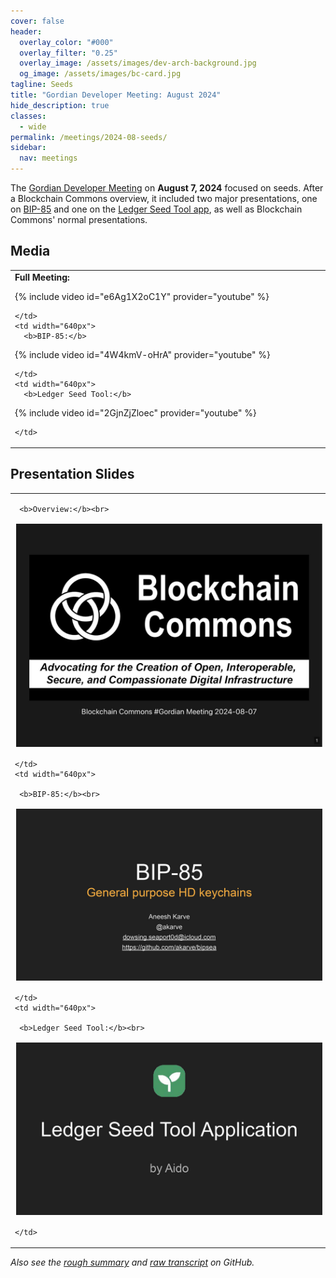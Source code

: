 ```yaml
---
cover: false
header:
  overlay_color: "#000"
  overlay_filter: "0.25"
  overlay_image: /assets/images/dev-arch-background.jpg
  og_image: /assets/images/bc-card.jpg
tagline: Seeds
title: "Gordian Developer Meeting: August 2024"
hide_description: true
classes:
  - wide
permalink: /meetings/2024-08-seeds/
sidebar:
  nav: meetings
---
```


The [Gordian Developer Meeting](https://www.blockchaincommons.com/subscribe/#gordian-developers) on **August 7, 2024** focused on seeds. After a Blockchain Commons overview, it included two major presentations, one on [BIP-85](https://bip85.com/) and one on the [Ledger Seed Tool app](https://support.ledger.com/article/Seed-tool), as well as Blockchain Commons' normal presentations.

## Media

<table width="100%">
  <tr>
    <td width="640px">
      <b>Full Meeting:</b>

{% include video id="e6Ag1X2oC1Y" provider="youtube" %}

    </td>
    <td width="640px">
      <b>BIP-85:</b>

{% include video id="4W4kmV-oHrA" provider="youtube" %}

    </td>
    <td width="640px">
      <b>Ledger Seed Tool:</b>

{% include video id="2GjnZjZloec" provider="youtube" %}

    </td>
  </tr>
</table>

## Presentation Slides

<table width="100%">
  <tr>
    <td width="640px">

     <b>Overview:</b><br>

<a href="/assets/pdfs/2024-08-seeds.pdf"><img src="/assets/pdfs/2024-08-seeds.jpg" style="border:2px solid white"></a>

    </td>
    <td width="640px">

     <b>BIP-85:</b><br>

<a href="/assets/pdfs/2024-08-bip85.pdf"><img src="/assets/pdfs/2024-08-bip85.jpg" style="border:2px solid white"></a>

    </td>
    <td width="640px">

     <b>Ledger Seed Tool:</b><br>

<a href="/assets/pdfs/2024-08-lst.pdf"><img src="/assets/pdfs/2024-08-lst.jpg" style="border:2px solid white"></a>

    </td>
  </tr>
</table>

_Also see the [rough summary](https://github.com/BlockchainCommons/Gordian-Developer-Community/discussions/132) and [raw transcript](https://github.com/BlockchainCommons/Gordian-Developer-Community/blob/master/meetings/2024/08-07/transcript.md) on GitHub._
